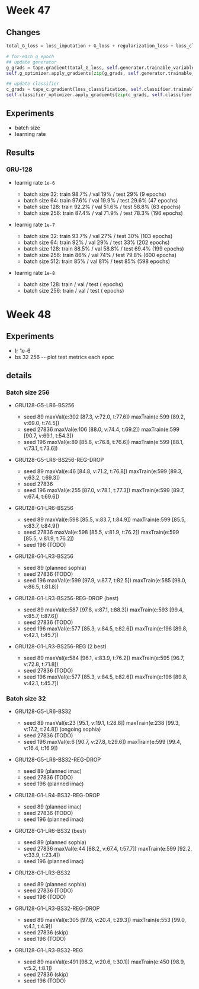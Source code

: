 # Week 47

## Changes

```python
total_G_loss = loss_imputation + G_loss + regularization_loss + loss_classification

# for-each g_epoch
## update generator
g_grads = tape.gradient(total_G_loss, self.generator.trainable_variables)
self.g_optimizer.apply_gradients(zip(g_grads, self.generator.trainable_variables))

## update classifier
c_grads = tape_c.gradient(loss_classification, self.classifier.trainable_variables)
self.classifier_optimizer.apply_gradients(zip(c_grads, self.classifier.trainable_variables))
```

## Experiments

- batch size
- learning rate


## Results
### GRU-128
- learnig rate  `1e-6`

  - batch size 32: train 98.7% / val 19% / test 29% (9 epochs)
  - batch size 64: train 97.6% / val 19.9% / test 29.6% (47 epochs)
  - batch size 128: train 92.2% / val 51.6% / test 58.8% (63 epochs)
  - batch size 256: train 87.4% / val 71.9% / test 78.3% (196 epochs)

- learnig rate  `1e-7`

  - batch size 32: train 93.7% / val 27% / test 30% (103 epochs)
  - batch size 64: train 92% / val 29% / test 33% (202 epochs)
  - batch size 128: train 88.5% / val 58.8% / test 69.4% (199 epochs)
  - batch size 256: train 86% / val 74% / test 79.8% (600 epochs)
  - batch size 512: train 85% / val 81% / test 85% (598 epochs)

- learnig rate  `1e-8`
  
  - batch size 128: train  / val / test ( epochs)
  - batch size 256: train  / val / test ( epochs)
  
# Week 48
## Experiments
- lr 1e-6
- bs 32 256
-- plot test metrics each epoc

## details

### Batch size 256

- GRU128-G5-LR6-BS256
  - seed 89     maxVal(e:302 [87.3, v:72.0, t:77.6]) maxTrain(e:599 [89.2, v:69.0, t:74.5])
  - seed 27836  maxVal(e:106 [88.0, v:74.4, t:69.2]) maxTrain(e:599 [90.7, v:69.1, t:54.3])
  - seed 196    maxVal(e:89 [85.8, v:76.8, t:76.6]) maxTrain(e:599 [88.1, v:73.1, t:73.6])

- GRU128-G5-LR6-BS256-REG-DROP
  - seed 89     maxVal(e:46 [84.8, v:71.2, t:76.8]) maxTrain(e:599 [89.3, v:63.2, t:69.3])
  - seed 27836  
  - seed 196    maxVal(e:255 [87.0, v:78.1, t:77.3]) maxTrain(e:599 [89.7, v:67.4, t:69.6])

- GRU128-G1-LR6-BS256
  - seed 89     maxVal(e:598 [85.5, v:83.7, t:84.9]) maxTrain(e:599 [85.5, v:83.7, t:84.9])
  - seed 27836  maxVal(e:598 [85.5, v:81.9, t:76.2]) maxTrain(e:599 [85.5, v:81.9, t:76.2])
  - seed 196 (TODO)

- GRU128-G1-LR3-BS256
  - seed 89 (planned sophia)
  - seed 27836 (TODO)
  - seed 196    maxVal(e:599 [97.9, v:87.7, t:82.5]) maxTrain(e:585 [98.0, v:86.5, t:81.8])

- GRU128-G1-LR3-BS256-REG-DROP (best)
  - seed 89     maxVal(e:587 [97.8, v:87.1, t:88.3]) maxTrain(e:593 [99.4, v:85.7, t:87.6])
  - seed 27836 (TODO)
  - seed 196    maxVal(e:577 [85.3, v:84.5, t:82.6]) maxTrain(e:196 [89.8, v:42.1, t:45.7])

- GRU128-G1-LR3-BS256-REG (2 best)
  - seed 89     maxVal(e:584 [96.1, v:83.9, t:76.2]) maxTrain(e:595 [96.7, v:72.8, t:71.8])
  - seed 27836 (TODO)
  - seed 196    maxVal(e:577 [85.3, v:84.5, t:82.6]) maxTrain(e:196 [89.8, v:42.1, t:45.7])

### Batch size 32

- GRU128-G5-LR6-BS32
  - seed 89     maxVal(e:23 [95.1, v:19.1, t:28.8]) maxTrain(e:238 [99.3, v:17.2, t:24.8]) (ongoing sophia)
  - seed 27836 (TODO)
  - seed 196    maxVal(e:6 [90.7, v:27.8, t:29.6]) maxTrain(e:599 [99.4, v:16.4, t:16.9])

- GRU128-G5-LR6-BS32-REG-DROP
  - seed 89 (planned imac)
  - seed 27836 (TODO)
  - seed 196 (planned imac)

- GRU128-G1-LR4-BS32-REG-DROP
  - seed 89 (planned imac)
  - seed 27836 (TODO)
  - seed 196 (planned imac)

- GRU128-G1-LR6-BS32 (best)
  - seed 89 (planned sophia)
  - seed 27836  maxVal(e:44 [88.2, v:67.4, t:57.7]) maxTrain(e:599 [92.2, v:33.9, t:23.4])
  - seed 196 (planned imac)

- GRU128-G1-LR3-BS32
  - seed 89 (planned sophia)
  - seed 27836 (TODO)
  - seed 196 (TODO)

- GRU128-G1-LR3-BS32-REG-DROP
  - seed 89     maxVal(e:305 [97.8, v:20.4, t:29.3]) maxTrain(e:553 [99.0, v:4.1, t:4.9])
  - seed 27836 (skip)
  - seed 196 (TODO)

- GRU128-G1-LR3-BS32-REG
  - seed 89     maxVal(e:491 [98.2, v:20.6, t:30.1]) maxTrain(e:450 [98.9, v:5.2, t:8.1])
  - seed 27836 (skip)
  - seed 196 (TODO)


